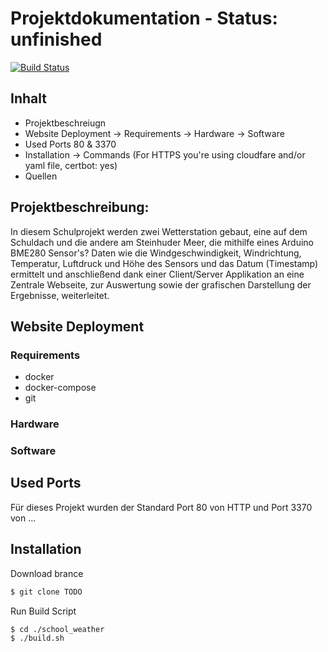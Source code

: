 # Projektdokumentation - Status: unfinished
[![Build Status](https://travis-ci.org/marktext/marktext.svg?branch=gghhhh)](https://travis-ci.org/marktext/marktext)

## Inhalt
- Projektbeschreiugn
- Website Deployment
  -> Requirements
  -> Hardware
  -> Software
- Used Ports 80 & 3370
- Installation
    -> Commands
  (For HTTPS you're using cloudfare and/or yaml file, certbot: yes)
- Quellen

## Projektbeschreibung:

In diesem Schulprojekt werden zwei Wetterstation gebaut, eine auf dem Schuldach und die andere am Steinhuder Meer, die mithilfe eines Arduino BME280 Sensor's? Daten wie
die Windgeschwindigkeit, Windrichtung, Temperatur, Luftdruck und Höhe des Sensors und das Datum (Timestamp) ermittelt und anschließend dank einer Client/Server Applikation
an eine Zentrale Webseite, zur Auswertung sowie der grafischen Darstellung der Ergebnisse, weiterleitet.

## Website Deployment
### Requirements
- docker
- docker-compose
- git

### Hardware

### Software

## Used Ports
Für dieses Projekt wurden der Standard Port 80 von HTTP und Port 3370 von ...

## Installation
Download brance
```bash
$ git clone TODO
```
Run Build Script
```bash
$ cd ./school_weather
$ ./build.sh
```
